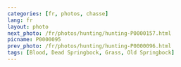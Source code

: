 ```yaml
---
categories: [fr, photos, chasse]
lang: fr
layout: photo
next_photo: /fr/photos/hunting/hunting-P0000157.html
picname: P0000095
prev_photo: /fr/photos/hunting/hunting-P0000096.html
tags: [Blood, Dead Springbock, Grass, Old Springbock]
---
```

